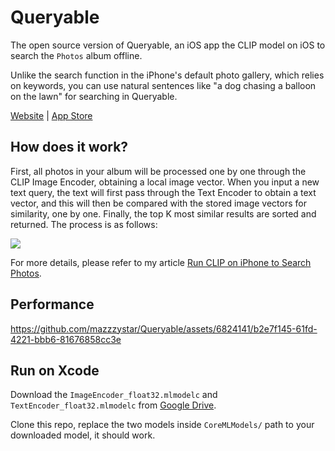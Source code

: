 # Queryable
The open source version of Queryable, an iOS app the CLIP model on iOS to search the `Photos` album offline.

Unlike the search function in the iPhone's default photo gallery, which relies on keywords, you can use natural sentences like "a dog chasing a balloon on the lawn" for searching in Queryable.

[Website](https://queryable.app/) | [App Store](https://apps.apple.com/us/app/queryable-find-photo-by-text/id1661598353?platform=iphone)

## How does it work?
First, all photos in your album will be processed one by one through the CLIP Image Encoder, obtaining a local image vector.
When you input a new text query, the text will first pass through the Text Encoder to obtain a text vector, and this will then be compared with the stored image vectors for similarity, one by one. Finally, the top K most similar results are sorted and returned. The process is as follows:

![](https://mazzzystar.github.io/images/2022-12-28/Queryable-flow-chart.jpg)

For more details, please refer to my article [Run CLIP on iPhone to Search Photos](https://mazzzystar.github.io/2022/12/29/Run-CLIP-on-iPhone-to-Search-Photos/).

## Performance
https://github.com/mazzzystar/Queryable/assets/6824141/b2e7f145-61fd-4221-bbb6-81676858cc3e



## Run on Xcode
Download the `ImageEncoder_float32.mlmodelc` and `TextEncoder_float32.mlmodelc` from [Google Drive](https://drive.google.com/drive/folders/12ze3UcqrXt9qeySGh_j_zWE-PWRDTzJv?usp=drive_link).

Clone this repo, replace the two models inside `CoreMLModels/` path to your downloaded model, it should work.


